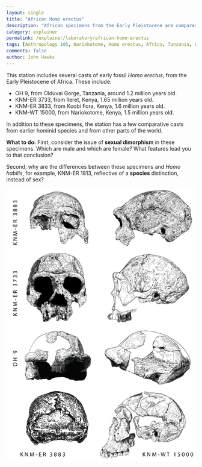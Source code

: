 ```yaml
---
layout: single 
title: "African Homo erectus" 
description: "African specimens from the Early Pleistocene are compared" 
category: explainer
permalink: /explainer/laboratory/african-homo-erectus
tags: [Anthropology 105, Nariokotome, Homo erectus, Africa, Tanzania, explainer, Ileret, Kenya, Olduvai Gorge, laboratory, Lake Turkana, Koobi Fora] 
comments: false 
author: John Hawks 
---
```




This station includes several casts of early fossil <em>Homo erectus</em>, from the Early Pleistocene of Africa. These include: 

<ul>
<li>OH 9, from Olduvai Gorge, Tanzania, around 1.2 million years old.</li>
<li>KNM-ER 3733, from Ileret, Kenya, 1.65 million years old. </li>
<li>KNM-ER 3833, from Koobi Fora, Kenya, 1.6 million years old.</li>
<li>KNM-WT 15000, from Nariokotome, Kenya, 1.5 million years old.</li>
</ul>

In addition to these specimens, the station has a few comparative casts from earlier hominid species and from other parts of the world. 



<strong>What to do:</strong> First, consider the issue of <strong>sexual dimorphism</strong> in these specimens. Which are male and which are female? What features lead you to that conclusion? 



Second, why are the differences between these specimens and <em>Homo habilis</em>, for example, KNM-ER 1813, reflective of a <strong>species</strong> distinction, instead of sex? 

<div class="middle-picture">
<img src="/graphics/african_homo_erectus_2010.png" />
</div>


